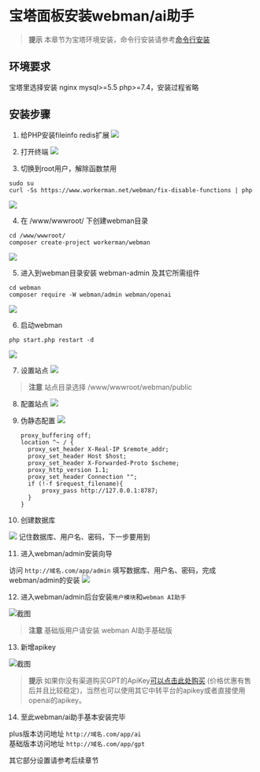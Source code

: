 # 宝塔面板安装webman/ai助手

> **提示**
> 本章节为宝塔环境安装，命令行安装请参考[命令行安装](base.md)

## 环境要求
宝塔里选择安装 nginx mysql>=5.5 php>=7.4，安装过程省略

## 安装步骤

1. 给PHP安装fileinfo redis扩展
  ![](../img/bt/extension.png)

2. 打开终端
  ![](../img/bt/console.png)

3. 切换到root用户，解除函数禁用
```shell
sudo su
curl -Ss https://www.workerman.net/webman/fix-disable-functions | php
```
   ![](../img/bt/disable-functions.png)

4. 在 /www/wwwroot/ 下创建webman目录
```shell
cd /www/wwwroot/
composer create-project workerman/webman
````
  ![](../img/bt/create-project.png)

5. 进入到webman目录安装 webman-admin 及其它所需组件
```shell
cd webman
composer require -W webman/admin webman/openai
```
  ![](../img/bt/composer-require-admin.png)

6. 启动webman
```shell
php start.php restart -d
```

  ![](../img/bt/start-webman.png)

7. 设置站点
   ![](../img/bt/create-site.png)

  > **注意**
  > 站点目录选择 /www/wwwroot/webman/public

8. 配置站点
   ![](../img/bt/proxy.png)

9. 伪静态配置
   ![](../img/bt/proxy-save.png)

    ```
    proxy_buffering off;
    location ^~ / {
      proxy_set_header X-Real-IP $remote_addr;
      proxy_set_header Host $host;
      proxy_set_header X-Forwarded-Proto $scheme;
      proxy_http_version 1.1;
      proxy_set_header Connection "";
      if (!-f $request_filename){
          proxy_pass http://127.0.0.1:8787;
      }
    }
    ```

10. 创建数据库

  ![](../img/bt/create-database.png)
  记住数据库、用户名、密码，下一步要用到

11. 进入webman/admin安装向导

  访问 `http://域名.com/app/admin` 填写数据库、用户名、密码，完成webman/admin的安装
  ![](../img/bt/install-admin.png)

12. 进入webman/admin后台安装`用户模块`和`webman AI助手`

  ![截图](https://www.workerman.net/upload/img/20230823/2364e56e9f955f.png)

  > **注意**
  > 基础版用户请安装 webman AI助手基础版

13. 新增apikey

   ![截图](https://www.workerman.net/upload/img/20240318/1865f7a85153b3.png)

   > **提示**
   > 如果你没有渠道购买GPT的ApiKey[可以点击此处购买](https://api.v3.cm/register?aff=oLWl) (价格优惠有售后并且比较稳定)，当然也可以使用其它中转平台的apikey或者直接使用openai的apikey。

14. 至此webman/ai助手基本安装完毕

   plus版本访问地址 `http://域名.com/app/ai`  
   基础版本访问地址 `http://域名.com/app/gpt`  

其它部分设置请参考后续章节
